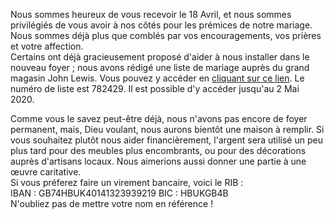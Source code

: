 
Nous sommes heureux de vous recevoir le 18 Avril, et nous sommes privilégiés de vous avoir à nos côtés pour les prémices de notre mariage. Nous sommes déjà plus que comblés par vos encouragements, vos prières et votre affection.<br> 
Certains ont déjà gracieusement proposé d'aider à nous installer dans le nouveau foyer ; nous avons rédigé une liste de mariage auprès du grand magasin John Lewis. Vous pouvez y accéder en <a href="https://www.johnlewisgiftlist.com/giftint/JSPs/GiftList/BuyGifts/GuestFindAList.jsp" target="_blank">cliquant sur ce lien</a>. Le numéro de liste est 782429. Il est possible d'y accéder jusqu'au 2 Mai 2020.<br>

Comme vous le savez peut-être déjà, nous n'avons pas encore de foyer permanent, mais, Dieu voulant, nous aurons bientôt une maison à remplir. Si vous souhaitez plutôt nous aider financièrement, l'argent sera utilisé un peu plus tard pour des meubles plus encombrants, ou pour des décorations auprès d'artisans locaux. Nous aimerions aussi donner une partie à une œuvre caritative.<br>
Si vous préferez faire un virement bancaire, voici le RIB :<br>
IBAN : GB74HBUK40141323939219 BIC : HBUKGB4B<br>
N'oubliez pas de mettre votre nom en référence !